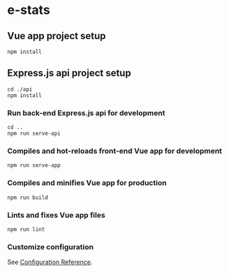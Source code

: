 # e-stats

## Vue app project setup
```
npm install
```

## Express.js api project setup
```
cd ./api
npm install
```

### Run back-end Express.js api for development
```
cd ..
npm run serve-api
```

### Compiles and hot-reloads front-end Vue app for development
```
npm run serve-app
```

### Compiles and minifies Vue app for production
```
npm run build
```

### Lints and fixes Vue app files
```
npm run lint
```

### Customize configuration
See [Configuration Reference](https://cli.vuejs.org/config/).
